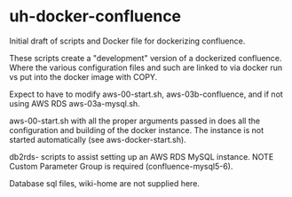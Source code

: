 # uh-docker-confluence

Initial draft of scripts and Docker file for dockerizing confluence.

These scripts create a "development" version of a dockerized confluence.  Where the various configuration files and such are linked to via docker run vs put into the docker image with COPY.

Expect to have to modify aws-00-start.sh, aws-03b-confluence, and if not using AWS RDS aws-03a-mysql.sh.

aws-00-start.sh with all the proper arguments passed in does all the configuration and building of the docker instance.  The instance is not started automatically (see aws-docker-start.sh).

db2rds- scripts to assist setting up an AWS RDS MySQL instance.  NOTE Custom Parameter Group is required (confluence-mysql5-6).

Database sql files, wiki-home are not supplied here.
